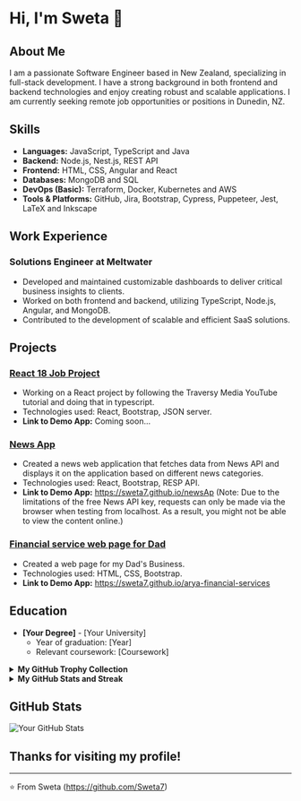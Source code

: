 # Hi, I'm Sweta 👋

## About Me

I am a passionate Software Engineer based in New Zealand, specializing in full-stack development. I have a strong background in both frontend and backend technologies and enjoy creating robust and scalable applications. I am currently seeking remote job opportunities or positions in Dunedin, NZ.

## Skills

- **Languages:** JavaScript, TypeScript and Java
- **Backend:** Node.js, Nest.js, REST API
- **Frontend:** HTML, CSS, Angular and React
- **Databases:** MongoDB and SQL
- **DevOps (Basic):** Terraform, Docker, Kubernetes and AWS
- **Tools & Platforms:** GitHub, Jira, Bootstrap, Cypress, Puppeteer, Jest, LaTeX and Inkscape


## Work Experience

### Solutions Engineer at Meltwater
- Developed and maintained customizable dashboards to deliver critical business insights to clients.
- Worked on both frontend and backend, utilizing TypeScript, Node.js, Angular, and MongoDB.
- Contributed to the development of scalable and efficient SaaS solutions.

## Projects

### [React 18 Job Project](https://github.com/Sweta7/react-job-2024)
- Working on a React project by following the Traversy Media YouTube tutorial and doing that in typescript.
- Technologies used: React, Bootstrap, JSON server.
- **Link to Demo App:** Coming soon...

### [News App](https://github.com/Sweta7/newsApp)
- Created a news web application that fetches data from News API and displays it on the application based on different news categories. 
- Technologies used: React, Bootstrap, RESP API.
- **Link to Demo App:** https://sweta7.github.io/newsAp (Note: Due to the limitations of the free News API key, requests can only be made via the browser when testing from localhost. As a result, you might not be able to view the content online.)


### [Financial service web page for Dad](https://github.com/Sweta7/arya-financial-services)
- Created a web page for my Dad's Business.
- Technologies used: HTML, CSS, Bootstrap.
- **Link to Demo App:** https://sweta7.github.io/arya-financial-services


## Education

- **[Your Degree]** - [Your University]
  - Year of graduation: [Year]
  - Relevant coursework: [Coursework]
 
<details><summary><b>My GitHub Trophy Collection</b></summary>

<p align="center">
<img alig src="https://github-profile-trophy.vercel.app/?username=Sweta7=8&column=4&title=MultipleLang,Organizations,Repositories,Commits,Followers,PullRequest,Stars,Issues&theme=darkhub&no-frame=true" alt="github trophies" />
</p>

</details>

</details>

<!-- <p align="center"><img src="https://github-readme-stats.vercel.app/api/top-langs/?username=Sweta7&exclude_repo=witcher-api&langs_count=8&layout=compact&hide=makefile&theme=react" alt="Most used languages" /></p> -->

<details><summary><b>My GitHub Stats and Streak</b></summary>

<p align="center"><img src="https://github-readme-stats.vercel.app/api?username=Sweta7&show_icons=true&count_private=true&hide=issues,contribs&theme=react" alt="GitHub stats" /></p>

<p align="center"><img src="https://streak-stats.demolab.com?user=Sweta7&theme=react&border_radius=5&date_format=M%20j%5B%2C%20Y%5D&currStreakNum=DD0000" alt="Adrian's GitHub streak stats" /></p>

<!-- <p align="center"><img src="https://github-readme-stats-flax-seven-13.vercel.app?user=Sweta7&theme=react&border_radius=5&fire=FF0000&ring=FF0000&currStreakNum=FF0000" alt="Adrian's GitHub streak stats" /></p> -->

<!-- <p align="center"><img src="https://github-readme-streak-stats.herokuapp.com?user=Sweta7&theme=react&border_radius=5&fire=FF0000&ring=FF0000&currStreakNum=FF0000" alt="Adrian's GitHub streak stats" /></p> -->

</details>


## GitHub Stats

![Your GitHub Stats](https://github-readme-stats.vercel.app/api?username=Sweta7&show_icons=true&theme=radical)

## Thanks for visiting my profile!


---

⭐️ From Sweta (https://github.com/Sweta7)


